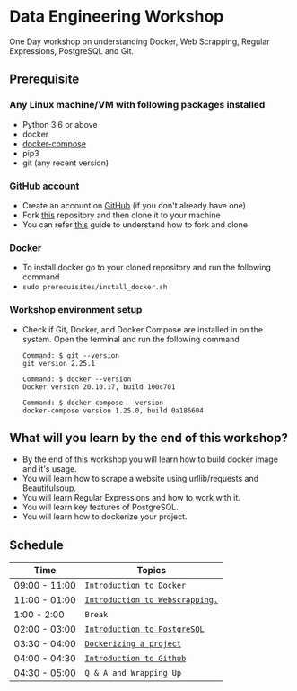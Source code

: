 # Data Engineering Workshop

One Day workshop on understanding Docker, Web Scrapping, Regular Expressions, PostgreSQL and Git.

## Prerequisite

### Any Linux machine/VM with following packages installed
- Python 3.6 or above
- docker
- [docker-compose](https://docs.docker.com/compose/install/)
- pip3
- git (any recent version)

### GitHub account
- Create an account on [GitHub](https://github.com/join) (if you don't already have one)
- Fork [this](https://github.com/UniCourt/DataEngineering-Workshop1) repository and then clone it to your machine
- You can refer [this](https://docs.github.com/en/get-started/quickstart/fork-a-repo) guide to understand how to fork and clone

### Docker
- To install docker go to your cloned repository and run the following command
- `sudo prerequisites/install_docker.sh`

### Workshop environment setup 
 - Check if Git, Docker, and Docker Compose are installed in on the system. Open the terminal and run the following command
   ```
   Command: $ git --version
   git version 2.25.1

   Command: $ docker --version
   Docker version 20.10.17, build 100c701

   Command: $ docker-compose --version
   docker-compose version 1.25.0, build 0a186604

   ```

## What will you learn by the end of this workshop?
- By the end of this workshop you will learn how to build docker image and it's usage.
- You will learn how to scrape a website using urllib/requests and Beautifulsoup.
- You will learn Regular Expressions and how to work with it.
- You will learn key features of PostgreSQL.
- You will learn how to dockerize your project.

## Schedule
| Time                    | Topics
| ----------------------- |-------
| 09:00 - 11:00           |  [`Introduction to Docker`](/docs/introduction_to_docker.md)
| 11:00 - 01:00           |  [`Introduction to Webscrapping.`](/docs/introduction_to_webscraping.md)
| 1:00 -  2:00            |  `Break`
| 02:00 - 03:00           |  [`Introduction to PostgreSQL`](/docs/introduction_to_postgresql.md)
| 03:30 - 04:00           |  [`Dockerizing a project`](/docs/webscraping_with_docker.md)
| 04:00 - 04:30            |  [`Introduction to Github`](/docs/introduction_to_git_commands.md)
| 04:30 - 05:00            |  `Q & A and Wrapping Up`